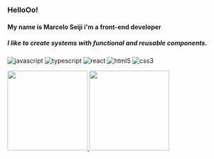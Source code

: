 ### HelloOo!
#### My name is Marcelo Seiji i'm a front-end developer
##### I like to create systems with functional and reusable components.

![javascript](https://img.shields.io/static/v1?logo=javascript&label=&message=JavaScript&color=111&logoColor=ebe013&style=flat)
![typescript](https://img.shields.io/static/v1?logo=typescript&label=&message=TypeScript&color=111&logoColor=1369eb&style=flat)
![react](https://img.shields.io/static/v1?logo=react&label=&message=React&color=111&logoColor=03bafc&style=flat)
![html5](https://img.shields.io/static/v1?logo=html5&label=&message=Html&color=111&logoColor=eb3013&style=flat)
![css3](https://img.shields.io/static/v1?logo=css3&label=&message=Css&color=111&logoColor=eb6d13&style=flat)

<div>
  <a href="https://github.com/marceloseiji/github-readme-stats">
  <img height="180em" src="https://github-readme-stats.vercel.app/api/?username=marceloseiji&theme=tokyonight&hide=contribs&show_icons=true&include_all_commits=true" />
  <img height="180em" src="https://github-readme-stats.vercel.app/api/top-langs?username=marceloseiji&layout=compact&theme=tokyonight" />
  </a>
</div>
